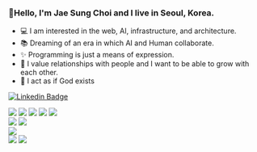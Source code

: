 ### 👋Hello, I'm Jae Sung Choi and I live in Seoul, Korea.

- 💻 I am interested in the web, AI, infrastructure, and architecture.
- 📚 Dreaming of an era in which AI and Human collaborate.
- ✨ Programming is just a means of expression.
- 💚 I value relationships with people and I want to be able to grow with each other.
- 📖 I act as if God exists

[![Linkedin Badge](https://img.shields.io/badge/-LinkedIn-blue?style=flat-square&logo=Linkedin&logoColor=white&link=https://www.linkedin.com/in/jaesung-choi-7931a1207/)](https://www.linkedin.com/in/jaesung-choi-7931a1207/)


<div align="left">
<img src="https://img.shields.io/badge/.NET-512BD4?style=flat-square&logo=.NET&logoColor=f4f4f4"> 
<img src="https://img.shields.io/badge/Blob-0078D4?style=flat-square&logo=Microsoft Azure&logoColor=f4f4f4"> <img src="https://img.shields.io/badge/AI%20Search-0078D4?logo=microsoftazure"> 
<img src="https://img.shields.io/badge/App Service-0078D4?style=flat-square&logo=Microsoft Azure&logoColor=f4f4f4"> 
<img src="https://img.shields.io/badge/Azure Functions-0078D4?style=flat-square&logo=Azure Functions&logoColor=f4f4f4"> 
</div> 

<div align="left">
<img src="https://img.shields.io/badge/Csharp-512BD4?logo=C%23"> 
<img src="https://img.shields.io/badge/JavaScript-F7DF1E?style=flat-square&logo=JavaScript&logoColor=262626"> 
</div> 

<div align="left">
<img src="https://img.shields.io/badge/Blazor-512BD4?style=flat-square&logo=Blazor&logoColor=f4f4f4"> 
</div> 

<div align="left">
<img src="https://img.shields.io/badge/MongoDB-47A248?style=flat-square&logo=MongoDB&logoColor=f4f4f4"> 
<img src="https://img.shields.io/badge/CosmosDB-0078D4?logo=microsoftazure">
</div> 
